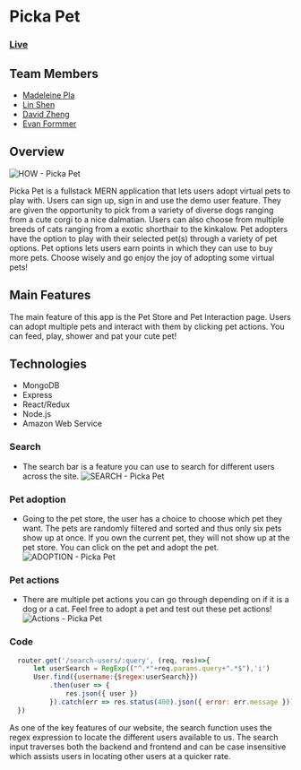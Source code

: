 # Picka Pet
### [Live](https://picka-pet.herokuapp.com/#/)


## Team Members
* [Madeleine Pla](https://github.com/madeleinepla)
* [Lin Shen](https://github.com/nilshen)
* [David Zheng](https://github.com/dzhengg98)
* [Evan Formmer](https://github.com/frommere)

## Overview

![HOW - Picka Pet](./assets/Homepage.gif)

Picka Pet is a fullstack MERN application that lets users adopt virtual pets to play with. Users can sign up, sign in and use the demo user feature. They are given the opportunity to pick from a variety of diverse dogs ranging from a cute corgi to a nice dalmatian. Users can also choose from multiple breeds of cats ranging from a exotic shorthair to the kinkalow. Pet adopters have the option to play with their selected pet(s) through a variety of pet options. Pet options lets users earn points in which they can use to buy more pets. Choose wisely and go enjoy the joy of adopting some virtual pets!

## Main Features
The main feature of this app is the Pet Store and Pet Interaction page. Users can adopt multiple pets and interact with them by clicking pet actions. You can feed, play, shower and pat your cute pet!

## Technologies

* MongoDB
* Express
* React/Redux
* Node.js
* Amazon Web Service

### Search
* The search bar is a feature you can use to search for different users across the site.
![SEARCH - Picka Pet](./assets/Search.gif)

### Pet adoption
* Going to the pet store, the user has a choice to choose which pet they want. The pets are randomly filtered and sorted and thus only six pets show up at once. If you own the current pet, they will not show up at the pet store. You can click on the pet and adopt the pet.
![ADOPTION - Picka Pet](./assets/PetAdoption.gif)

### Pet actions
* There are multiple pet actions you can go through depending on if it is a dog or a cat. Feel free to adopt a pet and test out these pet actions!
![Actions - Picka Pet](./assets/PetActions.gif)

### Code
```javascript
  router.get('/search-users/:query', (req, res)=>{
      let userSearch = RegExp(("^.*"+req.params.query+".*$"),'i')
      User.find({username:{$regex:userSearch}})
          .then(user => {
              res.json({ user })
          }).catch(err => res.status(400).json({ error: err.message }))
  })
```

As one of the key features of our website, the search function uses the regex expression to locate the different users available to us. The search input traverses both the backend and frontend and can be case insensitive which assists users in locating other users at a quicker rate.
